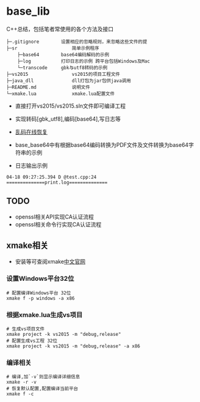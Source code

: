 # base_lib
C++总结，包括笔者常使用的各个方法及接口

```
├─.gitignore		设置相应的忽略规则，来忽略这些文件的提
├─sr                    简单示例程序
    ├─base64       	base64编码解码的示例
    ├─log          	打印日志的示例 跨平台包括Windows及Mac
    └─transcode    	gbk与utf8转码的示例	
├─vs2015                vs2015的项目工程文件
├─java_dll              dll打包为jar包供java调用
├─README.md             说明文件
└─xmake.lua             xmake.lua配置文件
```

+ 直接打开vs2015/vs2015.sln文件即可编译工程
+ 实现转码[gbk_utf8],编码[base64],写日志等
+ [乱码在线恢复](http://www.mytju.com/classcode/tools/messyCodeRecover.asp)
+ base_base64中有根据base64编码转换为PDF文件及文件转换为base64字符串的示例

+ 日志输出示例
```
04-18 09:27:25.394 D @test.cpp:24 ==============print.log==============
```
## TODO 
+ openssl相关API实现CA认证流程
+ openssl相关命令行实现CA认证流程


## xmake相关
+ 安装等可查阅xmake[中文官网](https://xmake.io/#/zh-cn/)
### 设置Windows平台32位

```
# 配置编译Windows平台 32位
xmake f -p windows -a x86
```

### 根据xmake.lua生成vs项目

```
# 生成vs项目文件
xmake project -k vs2015 -m "debug,release"
# 配置生成vs工程 32位
xmake project -k vs2015 -m "debug,release" -a x86
```

### 编译相关

```
# 编译,加`-v`则显示编译详细信息
xmake -r -v
# 恢复默认配置,配置编译当前平台
xmake f -c
```
